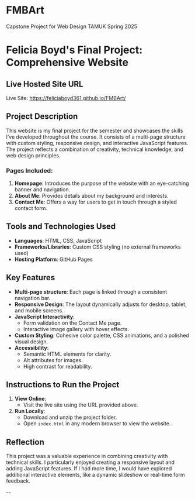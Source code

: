 # FMBArt
Capstone Project for Web Design TAMUK Spring 2025
# Felicia Boyd's Final Project: Comprehensive Website

## Live Hosted Site URL
Live Site: https://feliciaboyd361.github.io/FMBArt/

## Project Description
This website is my final project for the semester and showcases the skills I’ve developed throughout the course. It consists of a multi-page structure with custom styling, responsive design, and interactive JavaScript features. The project reflects a combination of creativity, technical knowledge, and web design principles.

### Pages Included:
1. **Homepage**: Introduces the purpose of the website with an eye-catching banner and navigation.
2. **About Me**: Provides details about my background and interests.
3. **Contact Me**: Offers a way for users to get in touch through a styled contact form.

## Tools and Technologies Used
- **Languages**: HTML, CSS, JavaScript
- **Frameworks/Libraries**: Custom CSS styling (no external frameworks used)
- **Hosting Platform**: GitHub Pages

## Key Features
- **Multi-page structure**: Each page is linked through a consistent navigation bar.
- **Responsive Design**: The layout dynamically adjusts for desktop, tablet, and mobile screens.
- **JavaScript Interactivity**:
  - Form validation on the Contact Me page.
  - Interactive image gallery with hover effects.
- **Custom Styling**: Cohesive color palette, CSS animations, and a polished visual design.
- **Accessibility**:
  - Semantic HTML elements for clarity.
  - Alt attributes for images.
  - High contrast for readability.

## Instructions to Run the Project
1. **View Online**:
   - Visit the live site using the URL provided above.
2. **Run Locally**:
   - Download and unzip the project folder.
   - Open `index.html` in any modern browser to view the website.

## Reflection
This project was a valuable experience in combining creativity with technical skills. I particularly enjoyed creating a responsive layout and adding JavaScript features. If I had more time, I would have explored additional interactive elements, like a dynamic slideshow or real-time form feedback.

--
